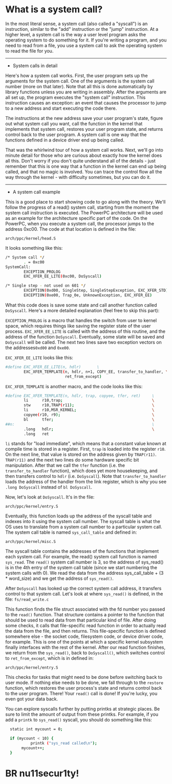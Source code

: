 # What is a system call?

In the most literal sense, a system call (also called a "syscall") is an instruction, similar to the "add" instruction or the "jump" instruction. At a higher level, a system call is the way a user level program asks the operating system to do something for it. If you're writing a program, and you need to read from a file, you use a system call to ask the operating system to read the file for you.

-----------------------------------------------------------------------------------------------------------------------------
- System calls in detail

Here's how a system call works. First, the user program sets up the arguments for the system call. One of the arguments is the system call number (more on that later). Note that all this is done automatically by library functions unless you are writing in assembly. After the arguments are all set up, the program executes the "system call" instruction. This instruction causes an exception: an event that causes the processor to jump to a new address and start executing the code there.

The instructions at the new address save your user program's state, figure out what system call you want, call the function in the kernel that implements that system call, restores your user program state, and returns control back to the user program. A system call is one way that the functions defined in a device driver end up being called.

That was the whirlwind tour of how a system call works. Next, we'll go into minute detail for those who are curious about exactly how the kernel does all this. Don't worry if you don't quite understand all of the details - just remember that this is one way that a function in the kernel can end up being called, and that no magic is involved. You can trace the control flow all the way through the kernel - with difficulty sometimes, but you can do it.

-----------------------------------------------------------------------------------------------------------------------------
- A system call example

This is a good place to start showing code to go along with the theory. We'll follow the progress of a read() system call, starting from the moment the system call instruction is executed. The PowerPC architecture will be used as an example for the architecture specific part of the code. On the PowerPC, when you execute a system call, the processor jumps to the address 0xc00. The code at that location is defined in the file:

`arch/ppc/kernel/head.S`

It looks something like this:

```bash
/* System call */
        . = 0xc00
SystemCall:
        EXCEPTION_PROLOG
        EXC_XFER_EE_LITE(0xc00, DoSyscall)

/* Single step - not used on 601 */
        EXCEPTION(0xd00, SingleStep, SingleStepException, EXC_XFER_STD)
        EXCEPTION(0xe00, Trap_0e, UnknownException, EXC_XFER_EE)
```

What this code does is save some state and call another function called `DoSyscall`. Here's a more detailed explanation (feel free to skip this part):

`EXCEPTION_PROLOG` is a macro that handles the switch from user to kernel space, which requires things like saving the register state of the user process. `EXC_XFER_EE_LITE` is called with the address of this routine, and the address of the function `DoSyscall`. Eventually, some state will be saved and `DoSyscall` will be called. The next two lines save two exception vectors on the addresses`0xd00` and `0xe00`.

`EXC_XFER_EE_LITE` looks like this:

```bash
#define EXC_XFER_EE_LITE(n, hdlr)       \
        EXC_XFER_TEMPLATE(n, hdlr, n+1, COPY_EE, transfer_to_handler, \
                          ret_from_except)
```

`EXC_XFER_TEMPLATE` is another macro, and the code looks like this:

```bash
#define EXC_XFER_TEMPLATE(n, hdlr, trap, copyee, tfer, ret)     \
        li      r10,trap;                                       \
        stw     r10,TRAP(r11);                                  \
        li      r10,MSR_KERNEL;                                 \
        copyee(r10, r9);                                        \
        bl      tfer;                                           \
##n:                                                            \
        .long   hdlr;                                           \
        .long   ret
```

`li` stands for "load immediate", which means that a constant value known at compile time is stored in a register. First, `trap` is loaded into the register `r10`. On the next line, that value is stored on the address given by `TRAP(r11)`. `TRAP(r11)` and the next two lines do some hardware specific bit manipulation. After that we call the `tfer` function (i.e. the `transfer_to_handler` function), which does yet more housekeeping, and then transfers control to `hdlr` (i.e. `DoSyscall`). Note that `transfer_to_handler` loads the address of the handler from the link register, which is why you see `.long DoSyscall` instead of `bl DoSyscall`.

Now, let's look at `DoSyscall`. It's in the file:

`arch/ppc/kernel/entry.S`

Eventually, this function loads up the address of the syscall table and indexes into it using the system call number. The syscall table is what the OS uses to translate from a system call number to a particular system call. The system call table is named `sys_call_table` and defined in:

`arch/ppc/kernel/misc.S`

The syscall table contains the addresses of the functions that implement each system call. For example, the read() system call function is named `sys_read`. The `read()` system call number is 3, so the address of sys_read() is in the 4th entry of the system call table (since we start numbering the system calls with 0). We read the data from the address sys_call_table + (3 * word_size) and we get the address of `sys_read()`.

After `DoSyscall` has looked up the correct system call address, it transfers control to that system call. Let's look at where `sys_read()` is defined, in the file:
`fs/read_write.c`

This function finds the file struct associated with the fd number you passed to the `read()` function. That structure contains a pointer to the function that should be used to read data from that particular kind of file. After doing some checks, it calls that file-specific read function in order to actually read the data from the file, and then returns. This file-specific function is defined somewhere else - the socket code, filesystem code, or device driver code, for example. This is one of the points at which a specific kernel subsystem finally interfaces with the rest of the kernel. After our read function finishes, we return from the `sys_read()`, back to `DoSyscall()`, which switches control to `ret_from_except`, which is in defined in:

`arch/ppc/kernel/entry.S`

This checks for tasks that might need to be done before switching back to user mode. If nothing else needs to be done, we fall through to the `restore` function, which restores the user process's state and returns control back to the user program. There! Your `read()` call is done! If you're lucky, you even got your data back.

You can explore syscalls further by putting printks at strategic places. Be sure to limit the amount of output from these printks. For example, if you add a `printk` to `sys_read()` syscall, you should do something like this:

```bash
  static int mycount = 0;

  if (mycount < 10) {
           printk ("sys_read called\n");
	   mycount++;
  }
 ```
 # BR nu11secur1ty!
